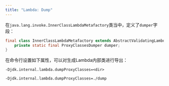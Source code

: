 ```yaml
---
title: "Lambda: Dump"
---
```


在`java.lang.invoke.InnerClassLambdaMetafactory`类当中，定义了`dumper`字段：

```java
final class InnerClassLambdaMetafactory extends AbstractValidatingLambdaMetafactory {
    private static final ProxyClassesDumper dumper;
}
```

在命令行设置如下属性，可以对生成Lambda内部类进行导出：

```text
-Djdk.internal.lambda.dumpProxyClasses=<dir>
```

```text
-Djdk.internal.lambda.dumpProxyClasses=./dump
```